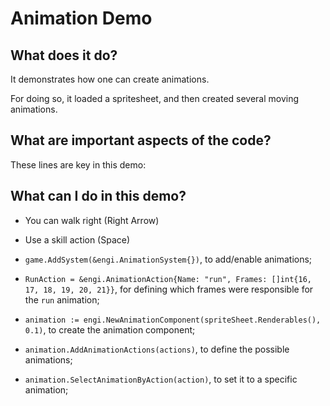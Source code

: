 # Animation Demo

## What does it do?
It demonstrates how one can create animations.  

For doing so, it loaded a spritesheet, and then created several moving animations.     

## What are important aspects of the code?
These lines are key in this demo:

## What can I do in this demo?
* You can walk right (Right Arrow)
* Use a skill action (Space)

* `game.AddSystem(&engi.AnimationSystem{})`, to add/enable animations;
* `RunAction = &engi.AnimationAction{Name: "run", Frames: []int{16, 17, 18, 19, 20, 21}}`, for defining which frames were responsible for the `run` animation;
* `animation := engi.NewAnimationComponent(spriteSheet.Renderables(), 0.1)`, to create the animation component;
* `animation.AddAnimationActions(actions)`, to define the possible animations;
* `animation.SelectAnimationByAction(action)`, to set it to a specific animation;

